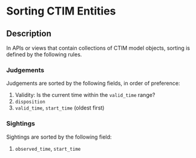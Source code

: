 # Sorting CTIM Entities

## Description

In APIs or views that contain collections of CTIM model objects,
sorting is defined by the following rules.

### Judgements

Judgements are sorted by the following fields, in order of preference:

1. Validity: Is the current time within the `valid_time` range?
2. `disposition`
3. `valid_time`, `start_time` (oldest first)

### Sightings

Sightings are sorted by the following field:

1. `observed_time`, `start_time`

